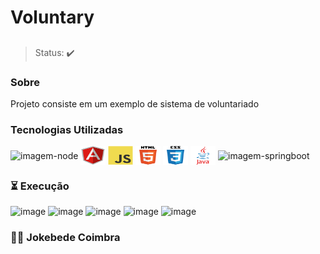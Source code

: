 # Voluntary

## 

> Status: ✔️
### Sobre
Projeto consiste em um exemplo de sistema de voluntariado 

### Tecnologias Utilizadas


<p float="left">
  <img align="center" height="30" width="40" src="https://cdn.jsdelivr.net/gh/devicons/devicon/icons/typescript/typescript-plain.svg" alt="imagem-node" style="max-width:100%">
  <img align="center" height="30" width="40" src="https://raw.githubusercontent.com/devicons/devicon/master/icons/angularjs/angularjs-original.svg" alt="imagem-angular" style="max-width:100%">
  <img align="center" height="30" width="40" src="https://raw.githubusercontent.com/devicons/devicon/master/icons/javascript/javascript-original.svg" alt="imagem-js" style="max-width:100%">
  <img align="center" height="30" width="40" src="https://raw.githubusercontent.com/devicons/devicon/master/icons/html5/html5-original-wordmark.svg" alt="imagem-html" style="max-width:100%">
  <img align="center" height="30" width="40" src="https://raw.githubusercontent.com/devicons/devicon/master/icons/css3/css3-original-wordmark.svg" alt="imagem-css" style="max-width:100%">
  <img align="center" height="30" width="40" src="https://raw.githubusercontent.com/devicons/devicon/master/icons/java/java-original-wordmark.svg" alt="imagem-java" style="max-width:100%">
  <img align="center" height="30" width="40" src="https://cdn.jsdelivr.net/gh/devicons/devicon/icons/spring/spring-original-wordmark.svg" alt="imagem-springboot" style="max-width:100%">
  </p>



 
 
### ⏳ Execução

![image](https://user-images.githubusercontent.com/44805096/170768135-11e8749f-902d-4ce7-8bca-a9c796ac5584.png)
![image](https://user-images.githubusercontent.com/44805096/170768653-3eab535b-6271-4818-b9cc-123ed4964825.png)
![image](https://user-images.githubusercontent.com/44805096/170768357-bd927f8c-3507-47a0-8644-004eed31e846.png)
![image](https://user-images.githubusercontent.com/44805096/170768461-c106521f-f2a9-4868-826f-7a947c136512.png)
![image](https://user-images.githubusercontent.com/44805096/170768515-eada8f3b-8ce1-43cf-8158-30112934c628.png)






### 👩‍💻 Jokebede Coimbra

